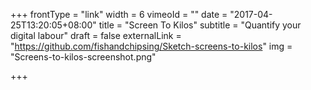 +++
frontType = "link"
width = 6
vimeoId = ""
date = "2017-04-25T13:20:05+08:00"
title = "Screen To Kilos"
subtitle = "Quantify your digital labour"
draft = false
externalLink = "https://github.com/fishandchipsing/Sketch-screens-to-kilos"
img = "Screens-to-kilos-screenshot.png"

+++
